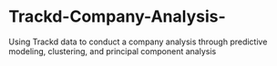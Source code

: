 # Trackd-Company-Analysis-
Using Trackd data to conduct a company analysis through predictive modeling, clustering, and principal component analysis
